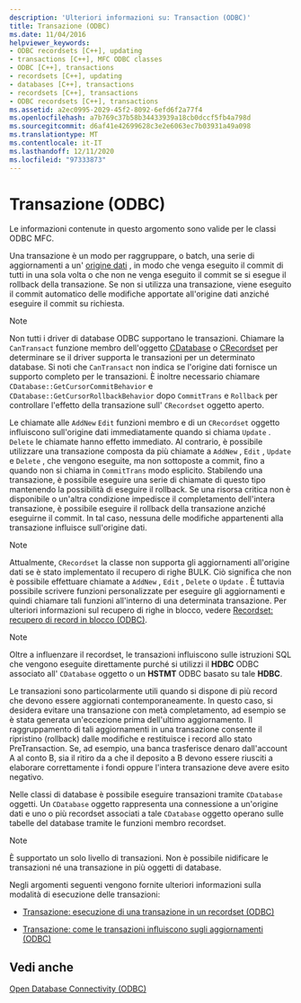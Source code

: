 ```yaml
---
description: 'Ulteriori informazioni su: Transaction (ODBC)'
title: Transazione (ODBC)
ms.date: 11/04/2016
helpviewer_keywords:
- ODBC recordsets [C++], updating
- transactions [C++], MFC ODBC classes
- ODBC [C++], transactions
- recordsets [C++], updating
- databases [C++], transactions
- recordsets [C++], transactions
- ODBC recordsets [C++], transactions
ms.assetid: a2ec0995-2029-45f2-8092-6efd6f2a77f4
ms.openlocfilehash: a7b769c37b58b34433939a18cb0dccf5fb4a798d
ms.sourcegitcommit: d6af41e42699628c3e2e6063ec7b03931a49a098
ms.translationtype: MT
ms.contentlocale: it-IT
ms.lasthandoff: 12/11/2020
ms.locfileid: "97333873"
---
```

# <a name="transaction-odbc"></a>Transazione (ODBC)

Le informazioni contenute in questo argomento sono valide per le classi ODBC MFC.

Una transazione è un modo per raggruppare, o batch, una serie di aggiornamenti a un' [origine dati](../../data/odbc/data-source-odbc.md) , in modo che venga eseguito il commit di tutti in una sola volta o che non ne venga eseguito il commit se si esegue il rollback della transazione. Se non si utilizza una transazione, viene eseguito il commit automatico delle modifiche apportate all'origine dati anziché eseguire il commit su richiesta.

> [!NOTE]
> Non tutti i driver di database ODBC supportano le transazioni. Chiamare la `CanTransact` funzione membro dell'oggetto [CDatabase](../../mfc/reference/cdatabase-class.md) o [CRecordset](../../mfc/reference/crecordset-class.md) per determinare se il driver supporta le transazioni per un determinato database. Si noti che `CanTransact` non indica se l'origine dati fornisce un supporto completo per le transazioni. È inoltre necessario chiamare `CDatabase::GetCursorCommitBehavior` e `CDatabase::GetCursorRollbackBehavior` dopo `CommitTrans` e `Rollback` per controllare l'effetto della transazione sull' `CRecordset` oggetto aperto.

Le chiamate alle `AddNew` `Edit` funzioni membro e di un `CRecordset` oggetto influiscono sull'origine dati immediatamente quando si chiama `Update` . `Delete` le chiamate hanno effetto immediato. Al contrario, è possibile utilizzare una transazione composta da più chiamate a `AddNew` , `Edit` , `Update` e `Delete` , che vengono eseguite, ma non sottoposte a commit, fino a quando non si chiama in `CommitTrans` modo esplicito. Stabilendo una transazione, è possibile eseguire una serie di chiamate di questo tipo mantenendo la possibilità di eseguire il rollback. Se una risorsa critica non è disponibile o un'altra condizione impedisce il completamento dell'intera transazione, è possibile eseguire il rollback della transazione anziché eseguirne il commit. In tal caso, nessuna delle modifiche appartenenti alla transazione influisce sull'origine dati.

> [!NOTE]
> Attualmente, `CRecordset` la classe non supporta gli aggiornamenti all'origine dati se è stato implementato il recupero di righe BULK. Ciò significa che non è possibile effettuare chiamate a `AddNew` , `Edit` , `Delete` o `Update` . È tuttavia possibile scrivere funzioni personalizzate per eseguire gli aggiornamenti e quindi chiamare tali funzioni all'interno di una determinata transazione. Per ulteriori informazioni sul recupero di righe in blocco, vedere [Recordset: recupero di record in blocco (ODBC)](../../data/odbc/recordset-fetching-records-in-bulk-odbc.md).

> [!NOTE]
> Oltre a influenzare il recordset, le transazioni influiscono sulle istruzioni SQL che vengono eseguite direttamente purché si utilizzi il **HDBC** ODBC associato all' `CDatabase` oggetto o un **HSTMT** ODBC basato su tale **HDBC**.

Le transazioni sono particolarmente utili quando si dispone di più record che devono essere aggiornati contemporaneamente. In questo caso, si desidera evitare una transazione con metà completamento, ad esempio se è stata generata un'eccezione prima dell'ultimo aggiornamento. Il raggruppamento di tali aggiornamenti in una transazione consente il ripristino (rollback) dalle modifiche e restituisce i record allo stato PreTransaction. Se, ad esempio, una banca trasferisce denaro dall'account A al conto B, sia il ritiro da a che il deposito a B devono essere riusciti a elaborare correttamente i fondi oppure l'intera transazione deve avere esito negativo.

Nelle classi di database è possibile eseguire transazioni tramite `CDatabase` oggetti. Un `CDatabase` oggetto rappresenta una connessione a un'origine dati e uno o più recordset associati a tale `CDatabase` oggetto operano sulle tabelle del database tramite le funzioni membro recordset.

> [!NOTE]
> È supportato un solo livello di transazioni. Non è possibile nidificare le transazioni né una transazione in più oggetti di database.

Negli argomenti seguenti vengono fornite ulteriori informazioni sulla modalità di esecuzione delle transazioni:

- [Transazione: esecuzione di una transazione in un recordset (ODBC)](../../data/odbc/transaction-performing-a-transaction-in-a-recordset-odbc.md)

- [Transazione: come le transazioni influiscono sugli aggiornamenti (ODBC)](../../data/odbc/transaction-how-transactions-affect-updates-odbc.md)

## <a name="see-also"></a>Vedi anche

[Open Database Connectivity (ODBC)](../../data/odbc/open-database-connectivity-odbc.md)
